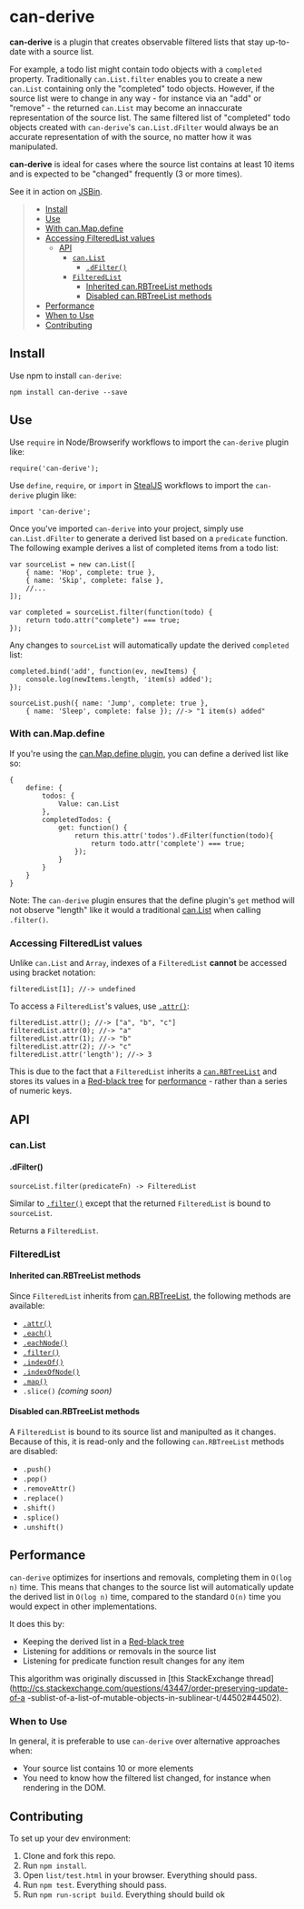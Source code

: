 # can-derive

**can-derive** is a plugin that creates observable filtered lists that stay
up-to-date with a source list.

For example, a todo list might contain todo objects with a `completed` property.
Traditionally `can.List.filter` enables you to create a new `can.List`
containing only the "completed" todo objects. However, if the source list were
to change in any way - for instance via an "add" or "remove" - the returned
`can.List` may become an innaccurate representation of the source list.
The same filtered list of "completed" todo objects created
with `can-derive`'s `can.List.dFilter` would always be an accurate
representation of with the source, no matter how it was manipulated.

**can-derive** is ideal for cases where the source list contains at least
10 items and is expected to be "changed" frequently (3 or more times).

See it in action on <a href="http://jsbin.com/dinisu/4/edit?js,console" target="_blank">JSBin</a>.

> - [Install](#install)
> - [Use](#use)
> - [With can.Map.define](#with-canmapdefine)
> - [Accessing FilteredList values](#accessing-filteredlist-values)
>   - [API](#api)
>     - [`can.List`](#canlist)
>       - [`.dFilter()`](#dfilter)
>     - [`FilteredList`](#filteredlist)
>       - [Inherited can.RBTreeList methods](#inherited-canrbtreelist-methods)
>       - [Disabled can.RBTreeList methods](#disabled-canrbtreelist-methods)
> - [Performance](#performance)
> - [When to Use](#when-to-use)
> - [Contributing](#contributing)

## Install

Use npm to install `can-derive`:

```
npm install can-derive --save
```

## Use

Use `require` in Node/Browserify workflows to import the `can-derive` plugin
like:

```
require('can-derive');
```

Use `define`, `require`, or `import` in [StealJS](http://stealjs.com/) workflows
to import the `can-derive` plugin like:

```
import 'can-derive';
```

Once you've imported `can-derive` into your project, simply use
`can.List.dFilter` to generate a derived list based on a `predicate` function.
The following example derives a list of completed items from a todo list:

```
var sourceList = new can.List([
    { name: 'Hop', complete: true },
    { name: 'Skip', complete: false },
    //...
]);

var completed = sourceList.filter(function(todo) {
    return todo.attr("complete") === true;
});
```

Any changes to `sourceList` will automatically update the derived `completed`
list:

```
completed.bind('add', function(ev, newItems) {
    console.log(newItems.length, 'item(s) added');
});

sourceList.push({ name: 'Jump', complete: true },
    { name: 'Sleep', complete: false }); //-> "1 item(s) added"
```

### With can.Map.define

If you're using the [can.Map.define
plugin](http://canjs.com/docs/can.Map.prototype.define.html), you can define a
derived list like so:

```
{
    define: {
        todos: {
            Value: can.List
        },
        completedTodos: {
            get: function() {
                return this.attr('todos').dFilter(function(todo){
                    return todo.attr('complete') === true;
                });
            }
        }
    }
}
```

Note: The `can-derive` plugin ensures that the define plugin's `get` method will
not observe "length" like it would a traditional [can.List](http://canjs.com/docs/can.List.html)
when calling `.filter()`.


### Accessing FilteredList values

Unlike `can.List` and `Array`, indexes of a `FilteredList` **cannot** be
accessed using bracket notation:

```
filteredList[1]; //-> undefined
```

To access a `FilteredList`'s values, use [`.attr()`](https://github.com/canjs/can-binarytree#attr):

```
filteredList.attr(); //-> ["a", "b", "c"]
filteredList.attr(0); //-> "a"
filteredList.attr(1); //-> "b"
filteredList.attr(2); //-> "c"
filteredList.attr('length'); //-> 3
```

This is due to the fact that a `FilteredList` inherits a [`can.RBTreeList`](https://github.com/canjs/can-binarytree#canrbtreelist)
and stores its values in a [Red-black tree](https://en.wikipedia.org/wiki/Red%E2%80%93black_tree)
for [performance](#performance) - rather than a series of numeric keys.



## API

### can.List

#### .dFilter()

`sourceList.filter(predicateFn) -> FilteredList`

Similar to [`.filter()`](https://github.com/canjs/can-derive#filter) except
that the returned `FilteredList` is bound to `sourceList`.

Returns a `FilteredList`.

### FilteredList

#### Inherited can.RBTreeList methods

Since `FilteredList` inherits from [can.RBTreeList](https://github.com/canjs/can-binarytree#canrbtreelist),
the following methods are available:

- [`.attr()`](https://github.com/canjs/can-binarytree#attr)
- [`.each()`](https://github.com/canjs/can-binarytree#each)
- [`.eachNode()`](https://github.com/canjs/can-binarytree#eachnode)
- [`.filter()`](https://github.com/canjs/can-binarytree#filter)
- [`.indexOf()`](https://github.com/canjs/can-binarytree#indexof)
- [`.indexOfNode()`](https://github.com/canjs/can-binarytree#indexofnode)
- [`.map()`](https://github.com/canjs/can-binarytree#map)
- `.slice()` *(coming soon)*

#### Disabled can.RBTreeList methods

A `FilteredList` is bound to its source list and manipulted as it changes.
Because of this, it is read-only and the following `can.RBTreeList`
methods are disabled:

- `.push()`
- `.pop()`
- `.removeAttr()`
- `.replace()`
- `.shift()`
- `.splice()`
- `.unshift()`

## Performance

`can-derive` optimizes for insertions and removals, completing them in `O(log n)`
time. This means that changes to the source list will automatically update the
derived list in `O(log n)` time, compared to the standard `O(n)` time you would
expect in other implementations.

It does this by:

- Keeping the derived list in a [Red-black tree](https://en.wikipedia.org/wiki/Red%E2%80%93black_tree)
- Listening for additions or removals in the source list
- Listening for predicate function result changes for any item

This algorithm was originally discussed in [this StackExchange
thread](http://cs.stackexchange.com/questions/43447/order-preserving-update-of-a
-sublist-of-a-list-of-mutable-objects-in-sublinear-t/44502#44502).

### When to Use

In general, it is preferable to use `can-derive` over alternative approaches
when:

- Your source list contains 10 or more elements
- You need to know how the filtered list changed, for instance when rendering
  in the DOM.


## Contributing

To set up your dev environment:

1. Clone and fork this repo.
2. Run `npm install`.
3. Open `list/test.html` in your browser. Everything should pass.
4. Run `npm test`. Everything should pass.
5. Run `npm run-script build`. Everything should build ok

